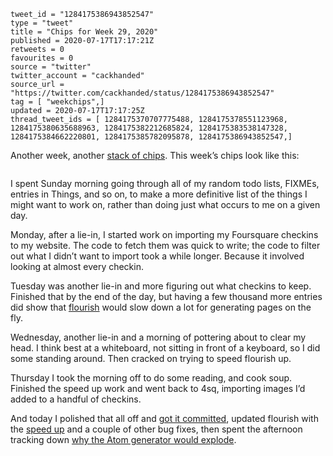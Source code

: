 ```
tweet_id = "1284175386943852547"
type = "tweet"
title = "Chips for Week 29, 2020"
published = 2020-07-17T17:17:21Z
retweets = 0
favourites = 0
source = "twitter"
twitter_account = "cackhanded"
source_url = "https://twitter.com/cackhanded/status/1284175386943852547"
tag = [ "weekchips",]
updated = 2020-07-17T17:17:25Z
thread_tweet_ids = [ 1284175370707775488, 1284175378551123968, 1284175380635688963, 1284175382212685824, 1284175383538147328, 1284175384662220801, 1284175385782095878, 1284175386943852547,]
```

Another week, another [stack of chips](/2020/06/19/my-week-in-poker-chips).
This week’s chips look like this:

<p class='image'><img src='http://mnf.m17s.net/2020/07/17/EdJOspJWAAoiH6r.jpg' alt=''></p>

I spent Sunday morning going through all of my random todo lists, FIXMEs, entries in Things, and so on, to make a more definitive list of the things I might want to work on, rather than doing just what occurs to me on a given day.

Monday, after a lie-in, I started work on importing my Foursquare checkins to
my website. The code to fetch them was quick to write; the code to filter out
what I didn’t want to import took a while longer. Because it involved looking
at almost every checkin.

Tuesday was another lie-in and more figuring out what checkins to keep.
Finished that by the end of the day, but having a few thousand more entries
did show that [flourish](https://github.com/norm/flourish) would slow down a
lot for generating pages on the fly.

Wednesday, another lie-in and a morning of pottering about to clear my head. I
think best at a whiteboard, not sitting in front of a keyboard, so I did some
standing around. Then cracked on trying to speed flourish up.

Thursday I took the morning off to do some reading, and cook soup. Finished
the speed up work and went back to 4sq, importing images I’d added to a
handful of checkins.

And today I polished that all off and 
[got it committed](https://github.com/norm/marknormanfrancis.com/pull/2),
updated flourish with the 
[speed up](https://github.com/norm/flourish/commit/6a29c68e0afdd24dc4a0c891dd2ff9accece30d5)
and a couple of other bug fixes, then spent the afternoon tracking down 
[why the Atom generator would explode](https://github.com/norm/flourish/commit/e569f027f94003eadaa294cecb1831eb4100dda1).
